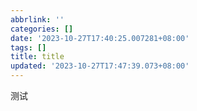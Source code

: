 ```yaml
---
abbrlink: ''
categories: []
date: '2023-10-27T17:40:25.007281+08:00'
tags: []
title: title
updated: '2023-10-27T17:47:39.073+08:00'
---
```

测试

